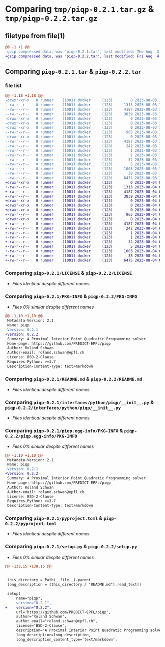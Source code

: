 # Comparing `tmp/piqp-0.2.1.tar.gz` & `tmp/piqp-0.2.2.tar.gz`

## filetype from file(1)

```diff
@@ -1 +1 @@
-gzip compressed data, was "piqp-0.2.1.tar", last modified: Thu Aug  3 14:57:27 2023, max compression
+gzip compressed data, was "piqp-0.2.2.tar", last modified: Fri Aug  4 08:28:56 2023, max compression
```

## Comparing `piqp-0.2.1.tar` & `piqp-0.2.2.tar`

### file list

```diff
@@ -1,18 +1,18 @@
-drwxr-xr-x   0 runner    (1001) docker     (123)        0 2023-08-03 14:57:27.980939 piqp-0.2.1/
--rw-r--r--   0 runner    (1001) docker     (123)     1313 2023-08-03 14:57:13.000000 piqp-0.2.1/LICENSE
--rw-r--r--   0 runner    (1001) docker     (123)     4187 2023-08-03 14:57:27.976939 piqp-0.2.1/PKG-INFO
--rw-r--r--   0 runner    (1001) docker     (123)     3839 2023-08-03 14:57:13.000000 piqp-0.2.1/README.md
-drwxr-xr-x   0 runner    (1001) docker     (123)        0 2023-08-03 14:57:27.972939 piqp-0.2.1/interfaces/
-drwxr-xr-x   0 runner    (1001) docker     (123)        0 2023-08-03 14:57:27.976939 piqp-0.2.1/interfaces/python/
-drwxr-xr-x   0 runner    (1001) docker     (123)        0 2023-08-03 14:57:27.976939 piqp-0.2.1/interfaces/python/piqp/
--rw-r--r--   0 runner    (1001) docker     (123)      965 2023-08-03 14:57:13.000000 piqp-0.2.1/interfaces/python/piqp/__init__.py
-drwxr-xr-x   0 runner    (1001) docker     (123)        0 2023-08-03 14:57:27.976939 piqp-0.2.1/piqp.egg-info/
--rw-r--r--   0 runner    (1001) docker     (123)     4187 2023-08-03 14:57:27.000000 piqp-0.2.1/piqp.egg-info/PKG-INFO
--rw-r--r--   0 runner    (1001) docker     (123)      242 2023-08-03 14:57:27.000000 piqp-0.2.1/piqp.egg-info/SOURCES.txt
--rw-r--r--   0 runner    (1001) docker     (123)        1 2023-08-03 14:57:27.000000 piqp-0.2.1/piqp.egg-info/dependency_links.txt
--rw-r--r--   0 runner    (1001) docker     (123)        1 2023-08-03 14:57:27.000000 piqp-0.2.1/piqp.egg-info/not-zip-safe
--rw-r--r--   0 runner    (1001) docker     (123)       32 2023-08-03 14:57:27.000000 piqp-0.2.1/piqp.egg-info/requires.txt
--rw-r--r--   0 runner    (1001) docker     (123)        5 2023-08-03 14:57:27.000000 piqp-0.2.1/piqp.egg-info/top_level.txt
--rw-r--r--   0 runner    (1001) docker     (123)     1003 2023-08-03 14:57:13.000000 piqp-0.2.1/pyproject.toml
--rw-r--r--   0 runner    (1001) docker     (123)       38 2023-08-03 14:57:27.980939 piqp-0.2.1/setup.cfg
--rw-r--r--   0 runner    (1001) docker     (123)     6475 2023-08-03 14:57:13.000000 piqp-0.2.1/setup.py
+drwxr-xr-x   0 runner    (1001) docker     (123)        0 2023-08-04 08:28:56.730108 piqp-0.2.2/
+-rw-r--r--   0 runner    (1001) docker     (123)     1313 2023-08-04 08:28:46.000000 piqp-0.2.2/LICENSE
+-rw-r--r--   0 runner    (1001) docker     (123)     4187 2023-08-04 08:28:56.730108 piqp-0.2.2/PKG-INFO
+-rw-r--r--   0 runner    (1001) docker     (123)     3839 2023-08-04 08:28:46.000000 piqp-0.2.2/README.md
+drwxr-xr-x   0 runner    (1001) docker     (123)        0 2023-08-04 08:28:56.730108 piqp-0.2.2/interfaces/
+drwxr-xr-x   0 runner    (1001) docker     (123)        0 2023-08-04 08:28:56.730108 piqp-0.2.2/interfaces/python/
+drwxr-xr-x   0 runner    (1001) docker     (123)        0 2023-08-04 08:28:56.730108 piqp-0.2.2/interfaces/python/piqp/
+-rw-r--r--   0 runner    (1001) docker     (123)      965 2023-08-04 08:28:46.000000 piqp-0.2.2/interfaces/python/piqp/__init__.py
+drwxr-xr-x   0 runner    (1001) docker     (123)        0 2023-08-04 08:28:56.730108 piqp-0.2.2/piqp.egg-info/
+-rw-r--r--   0 runner    (1001) docker     (123)     4187 2023-08-04 08:28:56.000000 piqp-0.2.2/piqp.egg-info/PKG-INFO
+-rw-r--r--   0 runner    (1001) docker     (123)      242 2023-08-04 08:28:56.000000 piqp-0.2.2/piqp.egg-info/SOURCES.txt
+-rw-r--r--   0 runner    (1001) docker     (123)        1 2023-08-04 08:28:56.000000 piqp-0.2.2/piqp.egg-info/dependency_links.txt
+-rw-r--r--   0 runner    (1001) docker     (123)        1 2023-08-04 08:28:56.000000 piqp-0.2.2/piqp.egg-info/not-zip-safe
+-rw-r--r--   0 runner    (1001) docker     (123)       32 2023-08-04 08:28:56.000000 piqp-0.2.2/piqp.egg-info/requires.txt
+-rw-r--r--   0 runner    (1001) docker     (123)        5 2023-08-04 08:28:56.000000 piqp-0.2.2/piqp.egg-info/top_level.txt
+-rw-r--r--   0 runner    (1001) docker     (123)     1003 2023-08-04 08:28:46.000000 piqp-0.2.2/pyproject.toml
+-rw-r--r--   0 runner    (1001) docker     (123)       38 2023-08-04 08:28:56.730108 piqp-0.2.2/setup.cfg
+-rw-r--r--   0 runner    (1001) docker     (123)     6475 2023-08-04 08:28:46.000000 piqp-0.2.2/setup.py
```

### Comparing `piqp-0.2.1/LICENSE` & `piqp-0.2.2/LICENSE`

 * *Files identical despite different names*

### Comparing `piqp-0.2.1/PKG-INFO` & `piqp-0.2.2/PKG-INFO`

 * *Files 0% similar despite different names*

```diff
@@ -1,10 +1,10 @@
 Metadata-Version: 2.1
 Name: piqp
-Version: 0.2.1
+Version: 0.2.2
 Summary: A Proximal Interior Point Quadratic Programming solver
 Home-page: https://github.com/PREDICT-EPFL/piqp
 Author: Roland Schwan
 Author-email: roland.schwan@epfl.ch
 License: BSD-2-Clause
 Requires-Python: >=3.7
 Description-Content-Type: text/markdown
```

### Comparing `piqp-0.2.1/README.md` & `piqp-0.2.2/README.md`

 * *Files identical despite different names*

### Comparing `piqp-0.2.1/interfaces/python/piqp/__init__.py` & `piqp-0.2.2/interfaces/python/piqp/__init__.py`

 * *Files identical despite different names*

### Comparing `piqp-0.2.1/piqp.egg-info/PKG-INFO` & `piqp-0.2.2/piqp.egg-info/PKG-INFO`

 * *Files 0% similar despite different names*

```diff
@@ -1,10 +1,10 @@
 Metadata-Version: 2.1
 Name: piqp
-Version: 0.2.1
+Version: 0.2.2
 Summary: A Proximal Interior Point Quadratic Programming solver
 Home-page: https://github.com/PREDICT-EPFL/piqp
 Author: Roland Schwan
 Author-email: roland.schwan@epfl.ch
 License: BSD-2-Clause
 Requires-Python: >=3.7
 Description-Content-Type: text/markdown
```

### Comparing `piqp-0.2.1/pyproject.toml` & `piqp-0.2.2/pyproject.toml`

 * *Files identical despite different names*

### Comparing `piqp-0.2.1/setup.py` & `piqp-0.2.2/setup.py`

 * *Files 0% similar despite different names*

```diff
@@ -138,15 +138,15 @@
 
 
 this_directory = Path(__file__).parent
 long_description = (this_directory / "README.md").read_text()
 
 setup(
     name="piqp",
-    version="0.2.1",
+    version="0.2.2",
     url='https://github.com/PREDICT-EPFL/piqp',
     author="Roland Schwan",
     author_email="roland.schwan@epfl.ch",
     license='BSD-2-Clause',
     description="A Proximal Interior Point Quadratic Programming solver",
     long_description=long_description,
     long_description_content_type='text/markdown',
```

